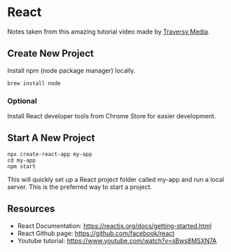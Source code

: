 # React
Notes taken from this amazing tutorial video made by [Traversy Media](https://www.youtube.com/watch?v=sBws8MSXN7A).

## Create New Project
Install npm (node package manager) locally.
```
brew install node
```

### Optional
Install React developer tools from Chrome Store for easier development.

## Start A New Project
```
npx create-react-app my-app
cd my-app
npm start
```
This will quickly set up a React project folder called my-app and run a local server. This is the preferred way to start a project.

## Resources
- React Documentation: https://reactjs.org/docs/getting-started.html
- React Github page: https://github.com/facebook/react
- Youtube tutorial: https://www.youtube.com/watch?v=sBws8MSXN7A
